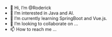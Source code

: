 - 👋 Hi, I’m @Roderick
- 👀 I’m interested in Java and AI.
- 🌱 I’m currently learning SpringBoot and Vue.js.
- 💞️ I’m looking to collaborate on ...
- 📫 How to reach me ...

<!---
add11013/add11013 is a ✨ special ✨ repository because its `README.md` (this file) appears on your GitHub profile.
You can click the Preview link to take a look at your changes.
--->
